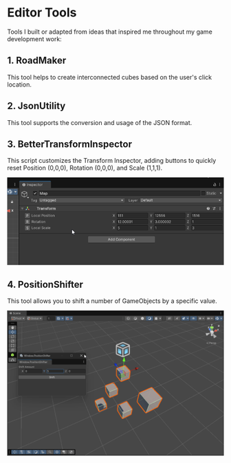 # Editor Tools

Tools I built or adapted from ideas that inspired me throughout my game development work:

## 1. RoadMaker

This tool helps to create interconnected cubes based on the user's click location.

## 2. JsonUtility

This tool supports the conversion and usage of the JSON format.

## 3. BetterTransformInspector

This script customizes the Transform Inspector, adding buttons to quickly reset Position (0,0,0), Rotation (0,0,0), and Scale (1,1,1).

![](bettertransform.gif)

## 4. PositionShifter

This tool allows you to shift a number of GameObjects by a specific value.

![](positionshifter.gif)


